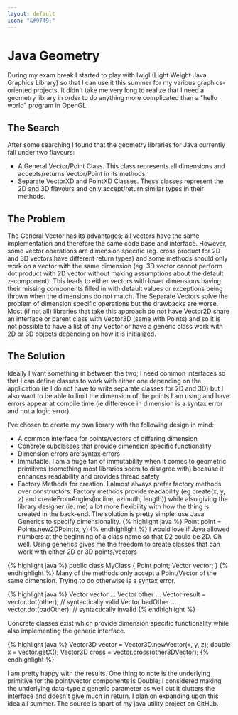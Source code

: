 ```yaml
---
layout: default
icon: "&#9749;"
---
```

Java Geometry
============
During my exam break I started to play with lwjgl (Light Weight Java Graphics Library) so that I can use it this summer for my various graphics-oriented projects. It didn't take me very long to realize that I need a geometry library in order to do anything more complicated than a "hello world" program in OpenGL.

The Search
----------
After some searching I found that the geometry libraries for Java currently fall under two flavours:

* A General Vector/Point Class. This class represents all dimensions and accepts/returns Vector/Point in its methods.
* Separate VectorXD and PointXD Classes. These classes represent the 2D and 3D flavours and only accept/return similar types in their methods.

The Problem
-----------
The General Vector has its advantages; all vectors have the same implementation and therefore the same code base and interface. However, some vector operations are dimension specific (eg. cross product for 2D and 3D vectors have different return types) and some methods should only work on a vector with the same dimension (eg. 3D vector cannot perform dot product with 2D vector without making assumptions about the default z-component). This leads to either vectors with lower dimensions having their missing components filled in with default values or exceptions being thrown when the dimensions do not match.
The Separate Vectors solve the problem of dimension specific operations but the drawbacks are worse. Most (if not all) libraries that take this approach do not have Vector2D share an interface or parent class with Vector3D (same with Points) and so it is not possible to have a list of any Vector or have a generic class work with 2D or 3D objects depending on how it is initialized.

The Solution
------------
Ideally I want something in between the two; I need common interfaces so that I can define classes to work with either one depending on the application (ie I do not have to write separate classes for 2D and 3D) but I also want to be able to limit the dimension of the points I am using and have errors appear at compile time (ie difference in dimension is a syntax error and not a logic error).

I've chosen to create my own library with the following design in mind:

* A common interface for points/vectors of differing dimension
* Concrete subclasses that provide dimension specific functionality
* Dimension errors are syntax errors
* Immutable. I am a huge fan of immutability when it comes to geometric primitives (something most libraries seem to disagree with) because it enhances readability and provides thread safety
* Factory Methods for creation. I almost always prefer factory methods over constructors. Factory methods provide readability (eg create(x, y, z) and createFromAngles(incline, azimuth, length)) while also giving the library designer (ie. me) a lot more flexibility with how the thing is created in the back-end.
The solution is pretty simple: use Java Generics to specify dimensionality.
{% highlight java %}
Point<D2> point = Points.new2DPoint(x, y)
{% endhighlight %}
I would love if Java allowed numbers at the beginning of a class name so that D2 could be 2D. Oh well. Using generics gives me the freedom to create classes that can work with either 2D or 3D points/vectors

{% highlight java %}
public class MyClass<D extends Dimension> {
    Point<D> point;
    Vector<D> vector;
}
{% endhighlight %}
Many of the methods only accept a Point/Vector of the same dimension. Trying to do otherwise is a syntax error.

{% highlight java %}
Vector<D2> vector ...
Vector<D2> other ...
Vector<D2> result = vector.dot(other); // syntactically valid
Vector<D3> badOther ...
vector.dot(badOther); // syntactically invalid
{% endhighlight %}

Concrete classes exist which provide dimension specific functionality while also implementing the generic interface.

{% highlight java %}
Vector3D vector = Vector3D.newVector(x, y, z);
double x = vector.getX();
Vector3D cross = vector.cross(other3DVector);
{% endhighlight %}

I am pretty happy with the results. One thing to note is the underlying primitive for the point/vector components is Double; I considered making the underlying data-type a generic parameter as well but it clutters the interface and doesn't give much in return. I plan on expanding upon this idea all summer. The source is apart of my java utility project on GitHub.
